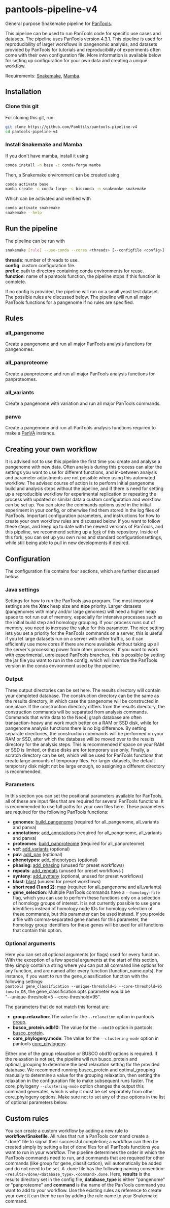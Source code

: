 # pantools-pipeline-v4
General purpose Snakemake pipeline for [PanTools](https://git.wur.nl/bioinformatics/pantools).

This pipeline can be used to run PanTools code for specific use cases and datasets.
The pipeline uses PanTools version 4.3.1. This pipeline is used for reproducibility of 
larger workflows in pangenomic analysis, and datasets provided by PanTools for tutorials and
reproducibility of experiments often come with their own configuration file.
More information is available below for setting up configuration for your own data and creating
a unique workflow.

Requirements: [Snakemake](https://snakemake.readthedocs.io/en/stable/), 
[Mamba](https://mamba.readthedocs.io/en/latest/).

## Installation
### Clone this git
For cloning this git, run:
```bash
git clone https://github.com/PanUtils/pantools-pipeline-v4
cd pantools-pipeline-v4
````

### Install Snakemake and Mamba
If you don't have mamba, install it using
```bash
conda install -n base -c conda-forge mamba
```

Then, a Snakemake environment can be created using
```bash
conda activate base
mamba create -c conda-forge -c bioconda -n snakemake snakemake
```

Which can be activated and verified with
```bash
conda activate snakemake
snakemake --help
```

## Run the pipeline
The pipeline can be run with

```bash
snakemake [rule] --use-conda --cores <threads> [--configfile <config>] [--conda-prefix <prefix>] [--until <function>]
```

**threads**: number of threads to use. \
**config**: custom configuration file. \
**prefix**: path to directory containing conda environments for reuse. \
**function**: name of a pantools function, the pipeline stops if this function is complete.

If no config is provided, the pipeline will run on a small yeast test dataset.
The possible rules are discussed below. The pipeline will run all major PanTools functions 
for a pangenome if no rules are specified.

## Rules
### all_pangenome
Create a pangenome and run all major PanTools analysis functions for pangenomes.

### all_panproteome
Create a panproteome and run all major PanTools analysis functions for panproteomes.

### all_variants
Create a pangenome with variation and run all major PanTools commands.

### panva
Create a pangenome and run all PanTools analysis functions required to make a 
[PanVA](https://github.com/PanBrowse/PanVA) instance.

## Creating your own workflow
It is advised not to use this pipeline the first time you create and analyse a pangenome with new data.
Often analysis during this process can alter the settings you want to use for different functions, and in-between 
analysis and parameter adjustments are not possible when using this automated workflow. The advised course of action
is to perform initial pangenome build and analysis steps without the pipeline, and if there is need for setting up a 
reproducible workflow for experimental replication or repeating the process with updated or similar data a custom 
configuration and workflow can be set up. You can store the commands options used in the initial experiment in your 
config, or otherwise find them stored in the log files of PanTools.
Important configuration parameters, and instructions for how to create your own workflow rules are discussed below. If 
you  want to follow these steps, and keep up to date with the newest versions of PanTools, and this pipeline, we 
recommend setting up a [fork](
https://docs.github.com/en/pull-requests/collaborating-with-pull-requests/working-with-forks/fork-a-repo) of this 
repository. Inside of this fork, you can set up you own rules and standard configurationsettings, while still being 
able to pull in new developments if desired.

## Configuration
The configuration file contains four sections, which are further discussed below.

### Java settings
Settings for how to run the PanTools java program. The most important settings are the **Xmx** heap size and **nice**
priority.  Larger datasets (pangenomes with many and/or large genomes) will need a higher heap space to not run out of 
memory,  especially for intensive processes such as the initial build step and homology grouping.
If your process runs out of memory, you need to increase the value for this parameter.
The [nice](https://ss64.com/bash/nice.html) setting lets you set a priority for the PanTools commands on a server, 
this is useful if you let large datasets run on a server with other traffic, so it can efficiently use more cores if 
there are more available without taking up all the server's processing power from other processes.
If you want to work with experimental, unreleased PanTools branches, this is possible by setting the jar file you want 
to run in the config, which will override the PanTools version in the conda environment used by the pipeline.

### Output
Three output directories can be set here. The results directory will contain your completed database. The construction 
directory can be the same as the results directory, in which case the pangenome will be constructed in one place.
If the construction directory differs from the results directory, the construction commands will be separated from 
analysis commands. Commands that write data to the Neo4j graph database are often transaction-heavy and work much better 
on a RAM or SSD disk, while for pangenome analysis functions there is no big difference. By setting separate 
directories, the construction commands will be performed on your RAM or SSD, after which the database will be moved 
over to the results directory for the analysis steps. This is recommended if space on your RAM or SSD is limited, or 
these disks are for temporary use only. 
Finally, a scratch directory can be set, which will be used for PanTools functions that create large amounts of 
temporary files. For larger datasets, the default temporary disk might not be large enough, so assigning a different 
directory is recommended.

### Parameters
In this section you can set the positional parameters available for PanTools, all of these are input files that are 
required for several PanTools functions. It is recommended to use full paths for your own files here.
These parameters are required for the following PanTools functions:
- **genomes**: [build_pangenome](https://pantools.readthedocs.io/en/stable/construction/build.html#build-pangenome) 
(required for all_pangenome, all_variants and panva)
- **annotations**: [add_annotations](https://pantools.readthedocs.io/en/stable/construction/annotate.html#add-annotations) 
(required for all_pangenome, all_variants and panva)
- **proteomes**: [build_panproteome](https://pantools.readthedocs.io/en/stable/construction/build.html#build-panproteome) 
(required for all_panproteome)
- **vcf**: [add_variants](https://pantools.readthedocs.io/en/stable/construction/annotate.html#add-variants) (optional)
- **pav**: [add_pav](https://pantools.readthedocs.io/en/stable/construction/annotate.html#add-pavs) (optional)
- **phenotypes**: [add_phenotypes](https://pantools.readthedocs.io/en/stable/construction/annotate.html#add-phenotypes) (optional)
- **phasing**: [add_phasing](https://pantools.readthedocs.io/en/stable/construction/annotate.html#add-phasing) (unused for preset workflows)
- **repeats**: [add_repeats](https://pantools.readthedocs.io/en/stable/construction/annotate.html#add-repeats) (unused for preset workflows )
- **synteny**: [add_synteny](https://pantools.readthedocs.io/en/stable/construction/synteny.html#add-synteny) (optional, unused for preset workflows)
- **blast**: [blast](https://pantools.readthedocs.io/en/stable/analysis/blast.html#blast) (unused for preset workflows)
- **short read (1 and 2)**: [map](https://pantools.readthedocs.io/en/stable/analysis/mapping.html#map) (required for all_pangenome and all_variants)
- **gene_selection**: Multiple PanTools commands have a ``--homology-file`` flag, which you can use to perform these 
  functions only on a selection of homology groups of interest. It is not currently possible to use gene identifiers
  instead of homology node IDs for homology selection of these commands, but this parameter can be used instead. 
  If you provide a file with comma-separated gene names for this parameter, the homology group identifiers for these 
  genes will be used for all functions that contain this option.

### Optional arguments
Here you can set all optional arguments (or flags) used for every function. With the exception of a few special 
arguments at the start of this section, they simply contain a string where you can put all command line options for any
function, and are named after every function (function_name.opts). For instance, if you want to run the 
gene_classification function with the following settings: \
``pantools gene_classification --unique-threshold=5 --core-threshold=95 tomato_DB``, the gene_classification.opts
parameter would be \
"--unique-threshold=5 --core-threshold=95".

The parameters that do not match this format are:
- **group.relaxation**: The value for the ``--relaxation`` option in pantools 
  [group](https://pantools.readthedocs.io/en/stable/construction/group.html#group). 
- **busco_protein.odb10**: The value for the ``--obd10`` option in pantools
  [busco_protein](https://pantools.readthedocs.io/en/stable/construction/group.html#busco-protein).
- **core_phylogeny.mode**: The value for the ``--clustering-mode`` option in pantools 
  [core_phylogeny](https://pantools.readthedocs.io/en/stable/analysis/phylogeny.html#core-phylogeny).

Either one of the group relaxation or BUSCO obd10 options is required. If the relaxation is not set, the pipeline will 
run busco_protein and optimal_grouping to determine the best relaxation setting for the provided database.
We recommend running busco_protein and optimal_grouping manually to determine a value for the grouping relaxation,
then setting the relaxation in the configuration file to make subsequent runs faster.
The core_phylogeny ``--clustering-mode`` option changes the output this command generates, which is why it must be set
separately from other core_phylogeny options. Make sure not to set any of these options in the list of optional 
parameters below.

## Custom rules
You can create a custom workflow by adding a new rule to **workflow/Snakefile**. All rules that run a PanTools command 
create a ".done" file to signal their successful completion; a workflow can then be created simply by setting a list of 
done files for all PanTools functions you want to run in your workflow. The pipeline determines the order in which the
PanTools commands need to run, and commands that are required for other commands (like group for gene_classification), 
will automatically be added and do not need to be set. A .done file has the following naming convention:
``<results>/done/<database_type>.<command>.done``.
Here, **results** is the results directory set in the config file, **database_type** is either "pangenome" or 
"panproteome" and **command** is the name of the PanTools command you want to add to your workflow.
Use the existing rules as reference to create your own; it can then be run by adding the rule name to your Snakemake 
command.
